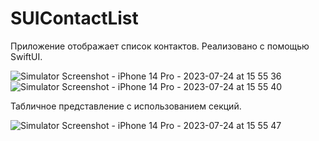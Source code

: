 # SUIContactList

Приложение отображает список контактов. Реализовано с помощью SwiftUI.

![Simulator Screenshot - iPhone 14 Pro - 2023-07-24 at 15 55 36](https://github.com/SergeiBakhmatov/SUIContactList/assets/126962235/8f3df446-28a1-4eec-9463-55d255c2fcd3)
![Simulator Screenshot - iPhone 14 Pro - 2023-07-24 at 15 55 40](https://github.com/SergeiBakhmatov/SUIContactList/assets/126962235/1b35cb91-33cd-4049-bf19-1b9d7d1fbaa3)

Табличное представление с использованием секций. 

![Simulator Screenshot - iPhone 14 Pro - 2023-07-24 at 15 55 47](https://github.com/SergeiBakhmatov/SUIContactList/assets/126962235/f820ab5c-b65e-42df-af9f-86b4cf203d53)
